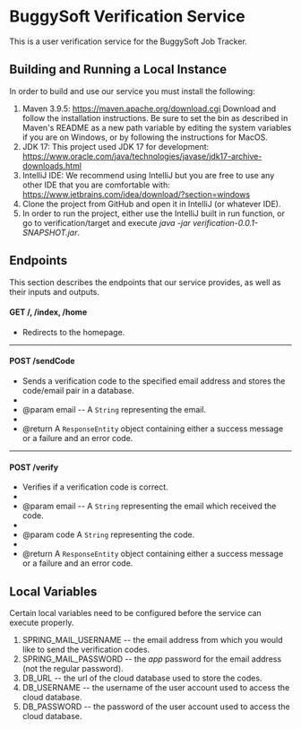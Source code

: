 # BuggySoft Verification Service 

This is a user verification service for the BuggySoft Job Tracker. 

## Building and Running a Local Instance
In order to build and use our service you must install the following:

1. Maven 3.9.5: https://maven.apache.org/download.cgi Download and follow the installation instructions. Be sure to set the bin as described in Maven's README as a new path variable by editing the system variables if you are on Windows, or by following the instructions for MacOS.
2. JDK 17: This project used JDK 17 for development: https://www.oracle.com/java/technologies/javase/jdk17-archive-downloads.html
3. IntelliJ IDE: We recommend using IntelliJ but you are free to use any other IDE that you are comfortable with: https://www.jetbrains.com/idea/download/?section=windows
4. Clone the project from GitHub and open it in IntelliJ (or whatever IDE).
5. In order to run the project, either use the IntelliJ built in run function, or go to verification/target and execute *java -jar verification-0.0.1-SNAPSHOT.jar*.

## Endpoints
This section describes the endpoints that our service provides, as well as their inputs and outputs.

#### GET /, /index, /home

* Redirects to the homepage.


---

#### POST /sendCode

* Sends a verification code to the specified email address and stores the code/email pair in a database.
*
* @param email -- A `String` representing the email.
*
* @return A `ResponseEntity` object containing either a success message or a failure and an error code.

---

#### POST /verify

* Verifies if a verification code is correct.
*
* @param email -- A `String` representing the email which received the code.
*
* @param code A `String` representing the code.
*
* @return A `ResponseEntity` object containing either a success message or a failure and an error code.

## Local Variables

Certain local variables need to be configured before the service can execute properly. 

1. SPRING_MAIL_USERNAME -- the email address from which you would like to send the verification codes.
2. SPRING_MAIL_PASSWORD -- the *app* password for the email address (not the regular password).
3. DB_URL -- the url of the cloud database used to store the codes.
4. DB_USERNAME -- the username of the user account used to access the cloud database.
5. DB_PASSWORD -- the password of the user account used to access the cloud database.